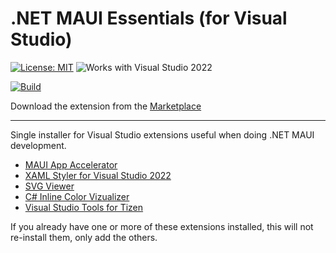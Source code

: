 # .NET MAUI Essentials (for Visual Studio)

[![License: MIT](https://img.shields.io/badge/License-MIT-green.svg)](LICENSE)
![Works with Visual Studio 2022](https://img.shields.io/static/v1.svg?label=VS&message=2022&color=A853C7)

[![Build](https://github.com/mrlacey/MauiEssentials/actions/workflows/build.yaml/badge.svg)](https://github.com/mrlacey/MauiEssentials/actions/workflows/build.yaml)

Download the extension from the [Marketplace](https://marketplace.visualstudio.com/items?itemName=MattLaceyLtd.MauiEssentials)

------------------------

Single installer for Visual Studio extensions useful when doing .NET MAUI development.

- [MAUI App Accelerator](https://marketplace.visualstudio.com/items?itemName=MattLaceyLtd.MauiAppAccelerator)
- [XAML Styler for Visual Studio 2022](https://marketplace.visualstudio.com/items?itemName=TeamXavalon.XAMLStyler2022)
- [SVG Viewer](https://marketplace.visualstudio.com/items?itemName=MadsKristensen.SvgViewer)
- [C# Inline Color Vizualizer](https://marketplace.visualstudio.com/items?itemName=MattLaceyLtd.CSInlineColorViz)
- [Visual Studio Tools for Tizen](https://marketplace.visualstudio.com/items?itemName=tizen.VSToolsTizen2022)

If you already have one or more of these extensions installed, this will not re-install them, only add the others.
